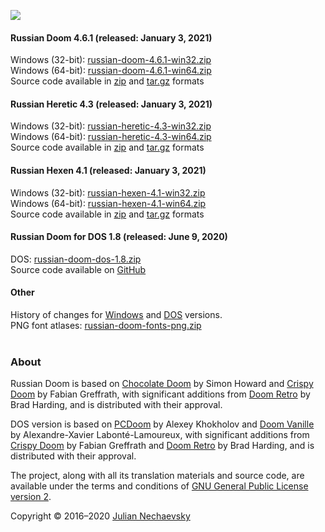 ![](http://jnechaevsky.users.sourceforge.net/projects/rusdoom/files/russian_doom_git.png)

#### Russian Doom 4.6.1 (released: January 3, 2021)

Windows (32-bit): [russian-doom-4.6.1-win32.zip](https://github.com/JNechaevsky/russian-doom/releases/download/4.6.1/russian-doom-4.6.1-win32.zip)<br />
Windows (64-bit): [russian-doom-4.6.1-win64.zip](https://github.com/JNechaevsky/russian-doom/releases/download/4.6.1/russian-doom-4.6.1-win64.zip)<br />
Source code available in [zip](https://github.com/JNechaevsky/russian-doom/archive/4.6.1.zip) and [tar.gz](https://github.com/JNechaevsky/russian-doom/archive/4.6.1.tar.gz) formats<br />

#### Russian Heretic 4.3 (released: January 3, 2021)

Windows (32-bit): [russian-heretic-4.3-win32.zip](https://github.com/JNechaevsky/russian-doom/releases/download/heretic-4.3/russian-heretic-4.3-win32.zip)<br />
Windows (64-bit): [russian-heretic-4.3-win64.zip](https://github.com/JNechaevsky/russian-doom/releases/download/heretic-4.3/russian-heretic-4.3-win64.zip)<br />
Source code available in [zip](https://github.com/JNechaevsky/russian-doom/archive/heretic-4.3.zip) and [tar.gz](https://github.com/JNechaevsky/russian-doom/archive/heretic-4.3.tar.gz) formats<br />

#### Russian Hexen 4.1 (released: January 3, 2021)

Windows (32-bit): [russian-hexen-4.1-win32.zip](https://github.com/JNechaevsky/russian-doom/releases/download/hexen-4.1/russian-hexen-4.1-win32.zip)<br />
Windows (64-bit): [russian-hexen-4.1-win64.zip](https://github.com/JNechaevsky/russian-doom/releases/download/hexen-4.1/russian-hexen-4.1-win64.zip)<br />
Source code available in [zip](https://github.com/JNechaevsky/russian-doom/archive/hexen-4.1.zip) and [tar.gz](https://github.com/JNechaevsky/russian-doom/archive/hexen-4.1.tar.gz) formats<br />

#### Russian Doom for DOS 1.8 (released: June 9, 2020)

DOS: [russian-doom-dos-1.8.zip](https://github.com/JNechaevsky/russian-doom/releases/download/dos-1.8/russian-doom-dos-1.8.zip)<br />
Source code available on [GitHub](https://github.com/JNechaevsky/russian-doom/tree/master/src_dos)

#### Other

History of changes for [Windows](https://jnechaevsky.github.io/projects/rusdoom/files/changelog_eng.html) and [DOS](https://jnechaevsky.github.io/projects/rusdoom/files/changelog_dos_rus.html) versions.<br />
PNG font atlases: [russian-doom-fonts-png.zip](https://jnechaevsky.github.io/projects/rusdoom/files/russian-doom-fonts-png.zip)<br /><br />

### About

Russian Doom is based on [Chocolate Doom](https://www.chocolate-doom.org) by Simon Howard and [Crispy Doom](http://fabiangreffrath.github.io/crispy-doom) by Fabian Greffrath, with significant additions from [Doom Retro](http://doomretro.com) by Brad Harding, and is distributed with their approval.

DOS version is based on [PCDoom](https://github.com/nukeykt/PCDoom-v2) by Alexey Khokholov and [Doom Vanille](https://github.com/AXDOOMER/doom-vanille) by Alexandre-Xavier Labonté-Lamoureux, with significant additions from [Crispy Doom](http://fabiangreffrath.github.io/crispy-doom) by Fabian Greffrath and [Doom Retro](http://doomretro.com) by Brad Harding, and is distributed with their approval. 

The project, along with all its translation materials and source code, are available under the terms and conditions of [GNU General Public License version 2](https://github.com/JNechaevsky/russian-doom/blob/master/LICENSE.txt).

Copyright &copy; 2016&ndash;2020 [Julian Nechaevsky](http://jnechaevsky.users.sourceforge.net/author.html)
